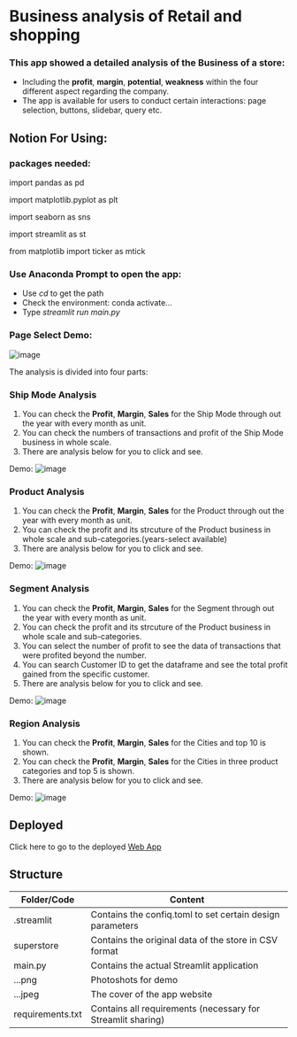 # Business analysis of Retail and shopping

### This app showed a detailed analysis of the Business of a store:

- Including the **profit**, **margin**, **potential**, **weakness** within the four different aspect regarding the company.
- The app is available for users to conduct certain interactions: page selection, buttons, slidebar, query etc.

## Notion For Using:

### packages needed:

import pandas as pd

import matplotlib.pyplot as plt

import seaborn as sns

import streamlit as st

from matplotlib import ticker as mtick

### Use **Anaconda Prompt** to open the app:
- Use *cd* to get the path
- Check the environment: conda activate...
- Type *streamlit run main.py*  

### Page Select Demo:
![image](selectpage.png)

The analysis is divided into four parts:

### Ship Mode Analysis

1. You can check the **Profit**, **Margin**, **Sales** for the Ship Mode through out the year with every month as unit.
2. You can check the numbers of transactions and profit of the Ship Mode business in whole scale.
2. There are analysis below for you to click and see.

Demo:
![image](shipmode.png)

### Product Analysis

1. You can check the **Profit**, **Margin**, **Sales** for the Product through out the year with every month as unit.
2. You can check the profit and its strcuture of the Product business in whole scale and sub-categories.(years-select available)
3. There are analysis below for you to click and see.

Demo:
![image](product.png)

### Segment Analysis

1. You can check the **Profit**, **Margin**, **Sales** for the Segment through out the year with every month as unit.
2. You can check the profit and its strcuture of the Product business in whole scale and sub-categories.
3. You can select the number of profit to see the data of transactions that were profited beyond the number. 
4. You can search Customer ID to get the dataframe and see the total profit gained from the specific customer.
5. There are analysis below for you to click and see.

Demo:
![image](segment.png)

### Region Analysis

1. You can check the **Profit**, **Margin**, **Sales** for the Cities and top 10 is shown.
2. You can check the **Profit**, **Margin**, **Sales** for the Cities in three product categories and top 5 is shown.
3. There are analysis below for you to click and see.

Demo:
![image](region.png)

## Deployed 

Click here to go to the deployed [Web App](https://william-debug-66-final-app-main-3ml2oc.streamlitapp.com/)

## Structure

| Folder/Code | Content |
| ------------- | ------------- |
| .streamlit | Contains the confiq.toml to set certain design parameters |
| superstore | Contains the original data of the store in CSV format |
| main.py | Contains the actual Streamlit application |
| ...png | Photoshots for demo |
| ...jpeg | The cover of the app website |
| requirements.txt | Contains all requirements (necessary for Streamlit sharing) |
